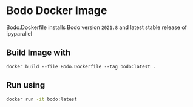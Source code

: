 # Bodo Docker Image

Bodo.Dockerfile installs Bodo version `2021.8` and latest stable release of ipyparallel

## Build Image with

```
docker build --file Bodo.Dockerfile --tag bodo:latest .
```

## Run using

```bash
docker run -it bodo:latest
```
